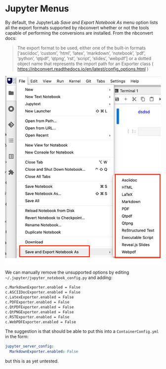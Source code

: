 # Jupyter Menus

By default, the JupyterLab *Save and Export Notebook As* menu option lists all the export formats supported by nbconvert whether or not the tools capable of performing the conversions are installed. From the nbconvert docs:

>The export format to be used, either one of the built-in formats
>[‘asciidoc’, ‘custom’, ‘html’, ‘latex’, ‘markdown’, ‘notebook’, ‘pdf’, ‘python’, ‘qtpdf’, ‘qtpng’, ‘rst’, ‘script’, ‘slides’, ‘webpdf’] or a dotted object name that represents the import path for an Exporter class ( https://nbconvert.readthedocs.io/en/latest/config_options.html )

![Screenshot of JuptyerLab File menu showing notebook file export/save as options](images/jupyter_file_export.png)


We can manually remove the unsupported options by editing `~/.jupyter/jupyter_notebook_config.py` and adding:

```text
c.MarkdownExporter.enabled = False
c.ASCIIDocExporter.enabled = False
c.LatexExporter.enabled = False
c.PDFExporter.enabled = False
c.QtPDFExporter.enabled = False
c.QtPNGExporter.enabled = False
c.RSTExporter.enabled = False
c.WebPDFExporter.enabled = False
```

The suggestion is that should be able to put this into a `ContainerConfig.yml` in the form:

```yaml
jupyter_server_config:
  MarkdownExporter.enabled: False
```

but this is as yet untested.